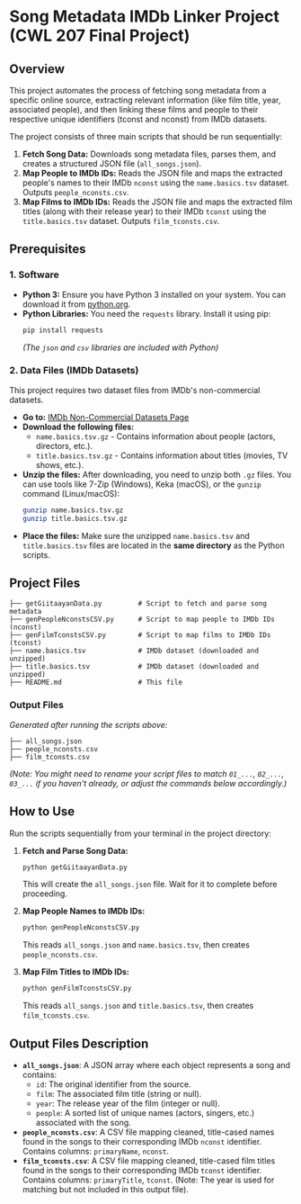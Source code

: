 # Song Metadata IMDb Linker Project (CWL 207 Final Project)

## Overview

This project automates the process of fetching song metadata from a specific online source, extracting relevant information (like film title, year, associated people), and then linking these films and people to their respective unique identifiers (tconst and nconst) from IMDb datasets.

The project consists of three main scripts that should be run sequentially:

1.  **Fetch Song Data:** Downloads song metadata files, parses them, and creates a structured JSON file (`all_songs.json`).
2.  **Map People to IMDb IDs:** Reads the JSON file and maps the extracted people's names to their IMDb `nconst` using the `name.basics.tsv` dataset. Outputs `people_nconsts.csv`.
3.  **Map Films to IMDb IDs:** Reads the JSON file and maps the extracted film titles (along with their release year) to their IMDb `tconst` using the `title.basics.tsv` dataset. Outputs `film_tconsts.csv`.

## Prerequisites

### 1. Software
* **Python 3:** Ensure you have Python 3 installed on your system. You can download it from [python.org](https://www.python.org/).
* **Python Libraries:** You need the `requests` library. Install it using pip:
    ```bash
    pip install requests
    ```
    *(The `json` and `csv` libraries are included with Python)*

### 2. Data Files (IMDb Datasets)
This project requires two dataset files from IMDb's non-commercial datasets.

* **Go to:** [IMDb Non-Commercial Datasets Page](https://developer.imdb.com/non-commercial-datasets/)
* **Download the following files:**
    * `name.basics.tsv.gz` - Contains information about people (actors, directors, etc.).
    * `title.basics.tsv.gz` - Contains information about titles (movies, TV shows, etc.).
* **Unzip the files:** After downloading, you need to unzip both `.gz` files. You can use tools like 7-Zip (Windows), Keka (macOS), or the `gunzip` command (Linux/macOS):
    ```bash
    gunzip name.basics.tsv.gz
    gunzip title.basics.tsv.gz
    ```
* **Place the files:** Make sure the unzipped `name.basics.tsv` and `title.basics.tsv` files are located in the **same directory** as the Python scripts.

## Project Files

```
├── getGiitaayanData.py         # Script to fetch and parse song metadata  
├── genPeopleNconstsCSV.py      # Script to map people to IMDb IDs (nconst)  
├── genFilmTconstsCSV.py        # Script to map films to IMDb IDs (tconst)  
├── name.basics.tsv             # IMDb dataset (downloaded and unzipped)  
├── title.basics.tsv            # IMDb dataset (downloaded and unzipped)  
├── README.md                   # This file  
```

### Output Files  
*Generated after running the scripts above:*

```
├── all_songs.json              
├── people_nconsts.csv          
├── film_tconsts.csv            
```



*(Note: You might need to rename your script files to match `01_...`, `02_...`, `03_...` if you haven't already, or adjust the commands below accordingly.)*

## How to Use

Run the scripts sequentially from your terminal in the project directory:

1.  **Fetch and Parse Song Data:**
    ```bash
    python getGiitaayanData.py
    ```
    This will create the `all_songs.json` file. Wait for it to complete before proceeding.

2.  **Map People Names to IMDb IDs:**
    ```bash
    python genPeopleNconstsCSV.py
    ```
    This reads `all_songs.json` and `name.basics.tsv`, then creates `people_nconsts.csv`.

3.  **Map Film Titles to IMDb IDs:**
    ```bash
    python genFilmTconstsCSV.py
    ```
    This reads `all_songs.json` and `title.basics.tsv`, then creates `film_tconsts.csv`.

## Output Files Description

* **`all_songs.json`**: A JSON array where each object represents a song and contains:
    * `id`: The original identifier from the source.
    * `film`: The associated film title (string or null).
    * `year`: The release year of the film (integer or null).
    * `people`: A sorted list of unique names (actors, singers, etc.) associated with the song.
* **`people_nconsts.csv`**: A CSV file mapping cleaned, title-cased names found in the songs to their corresponding IMDb `nconst` identifier. Contains columns: `primaryName`, `nconst`.
* **`film_tconsts.csv`**: A CSV file mapping cleaned, title-cased film titles found in the songs to their corresponding IMDb `tconst` identifier. Contains columns: `primaryTitle`, `tconst`. (Note: The year is used for matching but not included in this output file).

